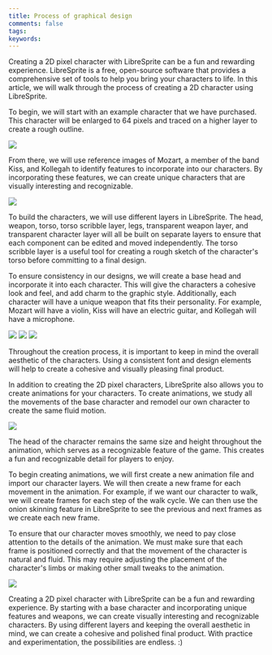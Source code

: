 ```yaml
---
title: Process of graphical design
comments: false
tags:
keywords:
---
```

Creating a 2D pixel character with LibreSprite can be a fun and rewarding experience. LibreSprite is a free, open-source software that provides a comprehensive set of tools to help you bring your characters to life. In this article, we will walk through the process of creating a 2D character using LibreSprite.

To begin, we will start with an example character that we have purchased. This character will be enlarged to 64 pixels and traced on a higher layer to create a rough outline. 

![](Pasted%20image%2020230412211220.webp)

From there, we will use reference images of Mozart, a member of the band Kiss, and Kollegah to identify features to incorporate into our characters. By incorporating these features, we can create unique characters that are visually interesting and recognizable.

![](Pasted%20image%2020230407111909.webp)

To build the characters, we will use different layers in LibreSprite. The head, weapon, torso, torso scribble layer, legs, transparent weapon layer, and transparent character layer will all be built on separate layers to ensure that each component can be edited and moved independently. The torso scribble layer is a useful tool for creating a rough sketch of the character's torso before committing to a final design.

To ensure consistency in our designs, we will create a base head and incorporate it into each character. This will give the characters a cohesive look and feel, and add charm to the graphic style. Additionally, each character will have a unique weapon that fits their personality. For example, Mozart will have a violin, Kiss will have an electric guitar, and Kollegah will have a microphone.

![](mozart.webp)
![](kiss.webp)
![](kollegah%201.webp)

Throughout the creation process, it is important to keep in mind the overall aesthetic of the characters. Using a consistent font and design elements will help to create a cohesive and visually pleasing final product.

In addition to creating the 2D pixel characters, LibreSprite also allows you to create animations for your characters. To create animations, we study all the movements of the base character and remodel our own character to create the same fluid motion.

![](Pasted%20image%2020230407110102%201.webp)

The head of the character remains the same size and height throughout the animation, which serves as a recognizable feature of the game. This creates a fun and recognizable detail for players to enjoy.

To begin creating animations, we will first create a new animation file and import our character layers. We will then create a new frame for each movement in the animation. For example, if we want our character to walk, we will create frames for each step of the walk cycle. We can then use the onion skinning feature in LibreSprite to see the previous and next frames as we create each new frame.

To ensure that our character moves smoothly, we need to pay close attention to the details of the animation. We must make sure that each frame is positioned correctly and that the movement of the character is natural and fluid. This may require adjusting the placement of the character's limbs or making other small tweaks to the animation.

![](mozart_run.webp)

Creating a 2D pixel character with LibreSprite can be a fun and rewarding experience. By starting with a base character and incorporating unique features and weapons, we can create visually interesting and recognizable characters. By using different layers and keeping the overall aesthetic in mind, we can create a cohesive and polished final product. With practice and experimentation, the possibilities are endless. :)
